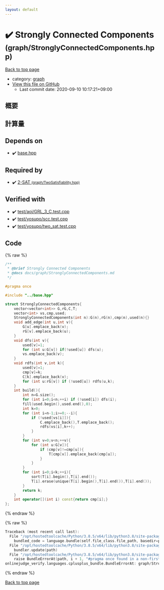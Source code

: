```yaml
---
layout: default
---
```


<!-- mathjax config similar to math.stackexchange -->
<script type="text/javascript" async
  src="https://cdnjs.cloudflare.com/ajax/libs/mathjax/2.7.5/MathJax.js?config=TeX-MML-AM_CHTML">
</script>
<script type="text/x-mathjax-config">
  MathJax.Hub.Config({
    TeX: { equationNumbers: { autoNumber: "AMS" }},
    tex2jax: {
      inlineMath: [ ['$','$'] ],
      processEscapes: true
    },
    "HTML-CSS": { matchFontHeight: false },
    displayAlign: "left",
    displayIndent: "2em"
  });
</script>

<script type="text/javascript" src="https://cdnjs.cloudflare.com/ajax/libs/jquery/3.4.1/jquery.min.js"></script>
<script src="https://cdn.jsdelivr.net/npm/jquery-balloon-js@1.1.2/jquery.balloon.min.js" integrity="sha256-ZEYs9VrgAeNuPvs15E39OsyOJaIkXEEt10fzxJ20+2I=" crossorigin="anonymous"></script>
<script type="text/javascript" src="../../assets/js/copy-button.js"></script>
<link rel="stylesheet" href="../../assets/css/copy-button.css" />


# :heavy_check_mark: Strongly Connected Components <small>(graph/StronglyConnectedComponents.hpp)</small>

<a href="../../index.html">Back to top page</a>

* category: <a href="../../index.html#f8b0b924ebd7046dbfa85a856e4682c8">graph</a>
* <a href="{{ site.github.repository_url }}/blob/master/graph/StronglyConnectedComponents.hpp">View this file on GitHub</a>
    - Last commit date: 2020-09-10 10:17:21+09:00




## 概要

## 計算量

## Depends on

* :heavy_check_mark: <a href="../base.hpp.html">base.hpp</a>


## Required by

* :heavy_check_mark: <a href="TwoSatisfiability.hpp.html">2-SAT <small>(graph/TwoSatisfiability.hpp)</small></a>


## Verified with

* :heavy_check_mark: <a href="../../verify/test/aoj/GRL_3_C.test.cpp.html">test/aoj/GRL_3_C.test.cpp</a>
* :heavy_check_mark: <a href="../../verify/test/yosupo/scc.test.cpp.html">test/yosupo/scc.test.cpp</a>
* :heavy_check_mark: <a href="../../verify/test/yosupo/two_sat.test.cpp.html">test/yosupo/two_sat.test.cpp</a>


## Code

<a id="unbundled"></a>
{% raw %}
```cpp
/**
 * @brief Strongly Connected Components
 * @docs docs/graph/StronglyConnectedComponents.md
 */

#pragma once

#include "../base.hpp"

struct StronglyConnectedComponents{
    vector<vector<int>> G,rG,C,T;
    vector<int> vs,cmp,used;
    StronglyConnectedComponents(int n):G(n),rG(n),cmp(n),used(n){}
    void add_edge(int u,int v){
        G[u].emplace_back(v);
        rG[v].emplace_back(u);
    }
    void dfs(int v){
        used[v]=1;
        for (int u:G[v]) if(!used[u]) dfs(u);
        vs.emplace_back(v);
    }
    void rdfs(int v,int k){
        used[v]=1;
        cmp[v]=k;
        C[k].emplace_back(v);
        for (int u:rG[v]) if (!used[u]) rdfs(u,k);
    }
    int build(){
        int n=G.size();
        for (int i=0;i<n;++i) if (!used[i]) dfs(i);
        fill(used.begin(),used.end(),0);
        int k=0;
        for (int i=n-1;i>=0;--i){
            if (!used[vs[i]]){
                C.emplace_back(),T.emplace_back();
                rdfs(vs[i],k++);
            }
        }
        for (int v=0;v<n;++v){
            for (int u:G[v]){
                if (cmp[v]!=cmp[u]){
                    T[cmp[v]].emplace_back(cmp[u]);
                }
            }
        }
        for (int i=0;i<k;++i){
            sort(T[i].begin(),T[i].end());
            T[i].erase(unique(T[i].begin(),T[i].end()),T[i].end());
        }
        return k;
    }
    int operator[](int i) const{return cmp[i];}
};
```
{% endraw %}

<a id="bundled"></a>
{% raw %}
```cpp
Traceback (most recent call last):
  File "/opt/hostedtoolcache/Python/3.8.5/x64/lib/python3.8/site-packages/onlinejudge_verify/docs.py", line 349, in write_contents
    bundled_code = language.bundle(self.file_class.file_path, basedir=pathlib.Path.cwd())
  File "/opt/hostedtoolcache/Python/3.8.5/x64/lib/python3.8/site-packages/onlinejudge_verify/languages/cplusplus.py", line 185, in bundle
    bundler.update(path)
  File "/opt/hostedtoolcache/Python/3.8.5/x64/lib/python3.8/site-packages/onlinejudge_verify/languages/cplusplus_bundle.py", line 310, in update
    raise BundleErrorAt(path, i + 1, "#pragma once found in a non-first line")
onlinejudge_verify.languages.cplusplus_bundle.BundleErrorAt: graph/StronglyConnectedComponents.hpp: line 6: #pragma once found in a non-first line

```
{% endraw %}

<a href="../../index.html">Back to top page</a>


